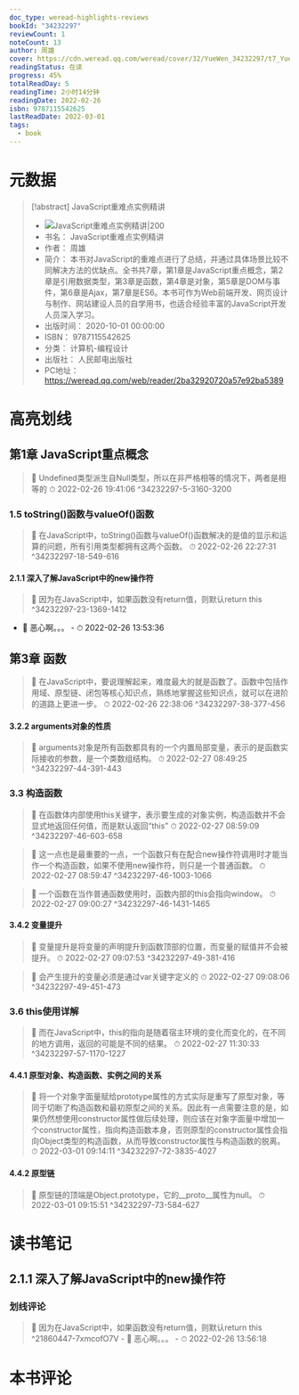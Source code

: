 ```yaml
---
doc_type: weread-highlights-reviews
bookId: "34232297"
reviewCount: 1
noteCount: 13
author: 周雄
cover: https://cdn.weread.qq.com/weread/cover/32/YueWen_34232297/t7_YueWen_34232297.jpg
readingStatus: 在读
progress: 45%
totalReadDay: 5
readingTime: 2小时14分钟
readingDate: 2022-02-26
isbn: 9787115542625
lastReadDate: 2022-03-01
tags:
  - book
---
```

# 元数据
> [!abstract] JavaScript重难点实例精讲
> - ![ JavaScript重难点实例精讲|200](https://cdn.weread.qq.com/weread/cover/32/YueWen_34232297/t7_YueWen_34232297.jpg)
> - 书名： JavaScript重难点实例精讲
> - 作者： 周雄
> - 简介： 本书对JavaScript的重难点进行了总结，并通过具体场景比较不同解决方法的优缺点。全书共7章，第1章是JavaScript重点概念，第2章是引用数据类型，第3章是函数，第4章是对象，第5章是DOM与事件，第6章是Ajax，第7章是ES6。本书可作为Web前端开发、网页设计与制作、网站建设人员的自学用书，也适合经验丰富的JavaScript开发人员深入学习。
> - 出版时间： 2020-10-01 00:00:00
> - ISBN： 9787115542625
> - 分类： 计算机-编程设计
> - 出版社： 人民邮电出版社
> - PC地址：https://weread.qq.com/web/reader/2ba32920720a57e92ba5389

# 高亮划线

## 第1章 JavaScript重点概念

> 📌 Undefined类型派生自Null类型，所以在非严格相等的情况下，两者是相等的 
> ⏱ 2022-02-26 19:41:06 ^34232297-5-3160-3200

### 1.5 toString()函数与valueOf()函数

> 📌 在JavaScript中，toString()函数与valueOf()函数解决的是值的显示和运算的问题，所有引用类型都拥有这两个函数。 
> ⏱ 2022-02-26 22:27:31 ^34232297-18-549-616

#### 2.1.1 深入了解JavaScript中的new操作符

> 📌 因为在JavaScript中，如果函数没有return值，则默认return this ^34232297-23-1369-1412
- 💭 恶心啊。。。 - ⏱ 2022-02-26 13:53:36 

## 第3章 函数

> 📌 在JavaScript中，要说理解起来，难度最大的就是函数了。函数中包括作用域、原型链、闭包等核心知识点，熟练地掌握这些知识点，就可以在进阶的道路上更进一步。 
> ⏱ 2022-02-26 22:38:06 ^34232297-38-377-456

#### 3.2.2 arguments对象的性质

> 📌 arguments对象是所有函数都具有的一个内置局部变量，表示的是函数实际接收的参数，是一个类数组结构。 
> ⏱ 2022-02-27 08:49:25 ^34232297-44-391-443

### 3.3 构造函数

> 📌 在函数体内部使用this关键字，表示要生成的对象实例，构造函数并不会显式地返回任何值，而是默认返回“this” 
> ⏱ 2022-02-27 08:59:09 ^34232297-46-603-658

> 📌 这一点也是最重要的一点，一个函数只有在配合new操作符调用时才能当作一个构造函数，如果不使用new操作符，则只是一个普通函数。 
> ⏱ 2022-02-27 08:59:47 ^34232297-46-1003-1066

> 📌 一个函数在当作普通函数使用时，函数内部的this会指向window。 
> ⏱ 2022-02-27 09:00:27 ^34232297-46-1431-1465

#### 3.4.2 变量提升

> 📌 变量提升是将变量的声明提升到函数顶部的位置，而变量的赋值并不会被提升。 
> ⏱ 2022-02-27 09:07:53 ^34232297-49-381-416

> 📌 会产生提升的变量必须是通过var关键字定义的 
> ⏱ 2022-02-27 09:08:06 ^34232297-49-451-473

### 3.6 this使用详解

> 📌 而在JavaScript中，this的指向是随着宿主环境的变化而变化的，在不同的地方调用，返回的可能是不同的结果。 
> ⏱ 2022-02-27 11:30:33 ^34232297-57-1170-1227

#### 4.4.1 原型对象、构造函数、实例之间的关系

> 📌 将一个对象字面量赋给prototype属性的方式实际是重写了原型对象，等同于切断了构造函数和最初原型之间的关系。因此有一点需要注意的是，如果仍然想使用constructor属性做后续处理，则应该在对象字面量中增加一个constructor属性，指向构造函数本身，否则原型的constructor属性会指向Object类型的构造函数，从而导致constructor属性与构造函数的脱离。 
> ⏱ 2022-03-01 09:14:11 ^34232297-72-3835-4027

#### 4.4.2 原型链

> 📌 原型链的顶端是Object.prototype，它的__proto__属性为null。 
> ⏱ 2022-03-01 09:15:51 ^34232297-73-584-627

# 读书笔记

## 2.1.1 深入了解JavaScript中的new操作符

### 划线评论
> 📌 因为在JavaScript中，如果函数没有return值，则默认return this  ^21860447-7xmcofO7V
    - 💭 恶心啊。。。
    - ⏱ 2022-02-26 13:56:18
   
# 本书评论

